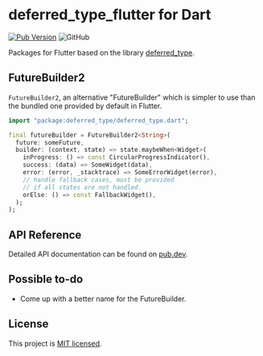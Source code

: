 # deferred_type_flutter for Dart

[![Pub Version](https://img.shields.io/pub/v/deferred_type_flutter?label=dart%20package&logo=dart&style=for-the-badge)](https://pub.dev/packages/deferred_type_flutter)
![GitHub](https://img.shields.io/github/license/arafatamim/deferred_type?logo=git&style=for-the-badge)

Packages for Flutter based on the library [deferred_type](https://pub.dev/packages/deferred_type).

## FutureBuilder2

`FutureBuilder2`, an alternative "FutureBuilder" which is simpler to use than the bundled one provided by default in Flutter.

```dart
import "package:deferred_type/deferred_type.dart";

final futureBuilder = FutureBuilder2<String>(
  future: someFuture,
  builder: (context, state) => state.maybeWhen<Widget>(
    inProgress: () => const CircularProgressIndicator(),
    success: (data) => SomeWidget(data),
    error: (error, _stacktrace) => SomeErrorWidget(error),
    // handle fallback cases, must be provided
    // if all states are not handled.
    orElse: () => const FallbackWidget(),
  );
);
```

## API Reference

Detailed API documentation can be found on [pub.dev](https://pub.dev/documentation/deferred_type_flutter/latest/deferred_type_flutter/deferred_type_flutter-library.html).

## Possible to-do
- Come up with a better name for the FutureBuilder.

## License
This project is [MIT licensed](https://github.com/arafatamim/deferred_type/blob/main/LICENSE).

